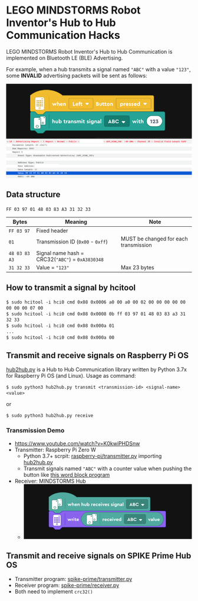 # LEGO MINDSTORMS Robot Inventor's Hub to Hub Communication Hacks

LEGO MINDSTORMS Robot Inventor's Hub to Hub Communication is implemented on Bluetooth LE (BLE) Advertising.

For example, when a hub transmits a signal named `"ABC"` with a value `"123"`, some **INVALID** advertising packets will be sent as follows:

<img src="Images/transmit-block.png">
<img src="Images/advertising-packet.png">

## Data structure

`FF 03 97 01 48 03 83 A3 31 32 33`

| Bytes | Meaning | Note |
| --- | --- | --- |
| `FF 03 97` | Fixed header | |
| `01` | Transmission ID (`0x00` - `0xff`) | MUST be changed for each transmission |
| `48 03 83 A3` | Signal name hash = CRC32(`"ABC"`) = `0xA3830348` | |
| `31 32 33` | Value = `"123"`  | Max 23 bytes |

## How to transmit a signal by hcitool

```
$ sudo hcitool -i hci0 cmd 0x08 0x0006 a0 00 a0 00 02 00 00 00 00 00 00 00 00 07 00
$ sudo hcitool -i hci0 cmd 0x08 0x0008 0b ff 03 97 01 48 03 83 a3 31 32 33
$ sudo hcitool -i hci0 cmd 0x08 0x000a 01
...
$ sudo hcitool -i hci0 cmd 0x08 0x000a 00
```

## Transmit and receive signals on Raspberry Pi OS

[hub2hub.py](raspberry-pi/hub2hub.py) is a Hub to Hub Communication library written by Python 3.7x for Raspberry Pi OS (and Linux). Usage as command:

```
$ sudo python3 hub2hub.py transmit <transmission-id> <signal-name> <value>
```
or
```
$ sudo python3 hub2hub.py receive
```

### Transmission Demo

- https://www.youtube.com/watch?v=K0kwiPHDSnw
- Transmitter: Raspberry Pi Zero W
  - Python 3.7+ scrpit: [raspberry-pi/transmitter.py](raspberry-pi/transmitter.py) importing [hub2hub.py](raspberry-pi/hub2hub.py)
  - Transmit signals named `"ABC"` with a counter value when pushing the button like [this word block program](Images/transmit-counter-block.png)
- Receiver: MINDSTORMS Hub
  - <img src="Images/receiver-block.png">

## Transmit and receive signals on SPIKE Prime Hub OS

- Transmitter program: [spike-prime/transmitter.py](spike-prime/transmitter.py)
- Receiver program: [spike-prime/receiver.py](spike-prime/receiver.py)
- Both need to implement `crc32()`
